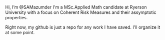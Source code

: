 Hi, I’m @SAMazumder
I'm a MSc.Applied Math candidate at Ryerson University with a focus on Coherent Risk Measures and their assymptotic properties.

Right now, my github is just a repo for any work I have saved. I'll organize it at some point.

<!---
SAMazumder/SAMazumder is a ✨ special ✨ repository because its `README.md` (this file) appears on your GitHub profile.
You can click the Preview link to take a look at your changes.
--->
